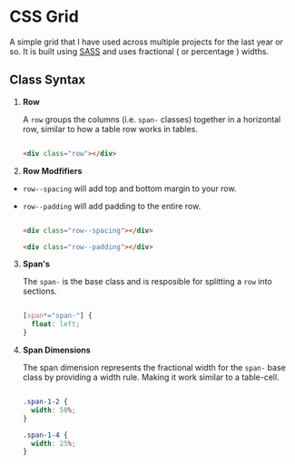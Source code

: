 # CSS Grid

A simple grid that I have used across multiple projects for the last year or so.  It is built using [SASS](http://sass-lang.com/) and uses fractional ( or percentage ) widths.


## Class Syntax

1. **Row**

    A `row` groups the columns (i.e. `span-` classes) together in a horizontal row, similar to how a table row works in tables.

    ```html

    <div class="row"></div>

2. **Row Modfifiers**

  - `row--spacing` will add top and bottom margin to your row.
  - `row--padding` will add padding to the entire row.

    ```html

    <div class="row--spacing"></div>

    <div class="row--padding"></div>

3. **Span's**

    The `span-` is the base class and is resposible for splitting a `row` into sections.

    ```css

    [span*="span-"] {
      float: left;
    }

4. **Span Dimensions**

    The span dimension represents the fractional width for the `span-` base class by providing a width rule.  Making it work similar to a table-cell.

    ```css

    .span-1-2 {
      width: 50%;
    }

    .span-1-4 {
      width: 25%;
    }
